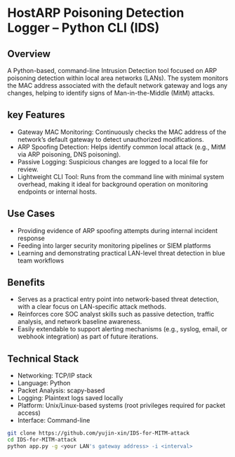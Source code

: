 # HostARP Poisoning Detection Logger – Python CLI (IDS)

## Overview
A Python-based, command-line Intrusion Detection tool focused on ARP poisoning detection within local area networks (LANs). The system monitors the MAC address associated with the default network gateway and logs any changes, helping to identify signs of Man-in-the-Middle (MitM) attacks.

## key Features
* Gateway MAC Monitoring: Continuously checks the MAC address of the network’s default gateway to detect unauthorized modifications.
* ARP Spoofing Detection: Helps identify common local attack (e.g., MitM via ARP poisoning, DNS poisoning).
* Passive Logging: Suspicious changes are logged to a local file for review.
* Lightweight CLI Tool: Runs from the command line with minimal system overhead, making it ideal for background operation on monitoring endpoints or internal hosts.

## Use Cases
* Providing evidence of ARP spoofing attempts during internal incident response
* Feeding into larger security monitoring pipelines or SIEM platforms
* Learning and demonstrating practical LAN-level threat detection in blue team workflows

## Benefits
* Serves as a practical entry point into network-based threat detection, with a clear focus on LAN-specific attack methods.
* Reinforces core SOC analyst skills such as passive detection, traffic analysis, and network baseline awareness.
* Easily extendable to support alerting mechanisms (e.g., syslog, email, or webhook integration) as part of future iterations.

## Technical Stack
* Networking: TCP/IP stack
* Language: Python
* Packet Analysis: scapy-based
* Logging: Plaintext logs saved locally
* Platform: Unix/Linux-based systems (root privileges required for packet access)
* Interface: Command-line

```bash
git clone https://github.com/yujin-xin/IDS-for-MITM-attack
cd IDS-for-MITM-attack
python app.py -g <your LAN's gateway address> -i <interval>
```

